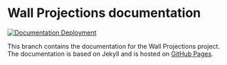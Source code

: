 ﻿# Wall Projections documentation

[![Documentation Deployment](https://github.com/spe-uob/2023-WallProjections/actions/workflows/github-pages.yml/badge.svg?branch=docs)](https://github.com/spe-uob/2023-WallProjections/actions/workflows/github-pages.yml)

This branch contains the documentation for the Wall Projections project. 
The documentation is based on Jekyll and is hosted on [GitHub Pages](https://spe-uob.github.io/2023-WallProjections/).